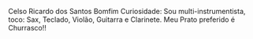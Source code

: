 Celso Ricardo dos Santos Bomfim
Curiosidade: Sou multi-instrumentista, toco: Sax, Teclado, Violão, Guitarra e Clarinete.
Meu Prato preferido é Churrasco!!

